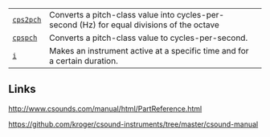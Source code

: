 <table>

  <tr><td><code><a href="https://github.com/ReneNyffenegger/Csound/blob/master/reference/orchestra-opcodes/cps2pch.csd">cps2pch</a></code></td>
      <td>Converts a pitch-class value into cycles-per-second (Hz) for equal divisions of the octave</td>
      <td></td></tr>
  <tr><td><code><a href="https://github.com/ReneNyffenegger/Csound/blob/master/reference/orchestra-opcodes/cpspch.csd">cpspch</a></code></td>
      <td>Converts a pitch-class value to cycles-per-second.</td>
      <td></td></tr>
  <tr><td><code><a href="https://github.com/ReneNyffenegger/Csound/blob/master/reference/score-statements-and-GEN-routines/i.csd">i</a></code></td>
      <td>Makes an instrument active at a specific time and for a certain duration.</td>
      <td></td></tr>

</table>


## Links

http://www.csounds.com/manual/html/PartReference.html

https://github.com/kroger/csound-instruments/tree/master/csound-manual

